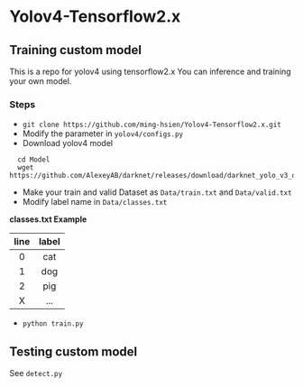 # Yolov4-Tensorflow2.x

## Training custom model

This is a repo for yolov4 using tensorflow2.x
You can inference and training your own model.

### Steps
* `git clone https://github.com/ming-hsien/Yolov4-Tensorflow2.x.git`
* Modify the parameter in `yolov4/configs.py`
* Download yolov4 model
```
  cd Model
  wget https://github.com/AlexeyAB/darknet/releases/download/darknet_yolo_v3_optimal/yolov4.weights
```
* Make your train and valid Dataset as `Data/train.txt` and `Data/valid.txt`
* Modify label name in `Data/classes.txt`

__classes.txt Example__

|line|label|
|:-:|:-:|
| 0 |cat|
| 1 |dog|
| 2 |pig|
| X |...|

* `python train.py`

## Testing custom model
See `detect.py`
